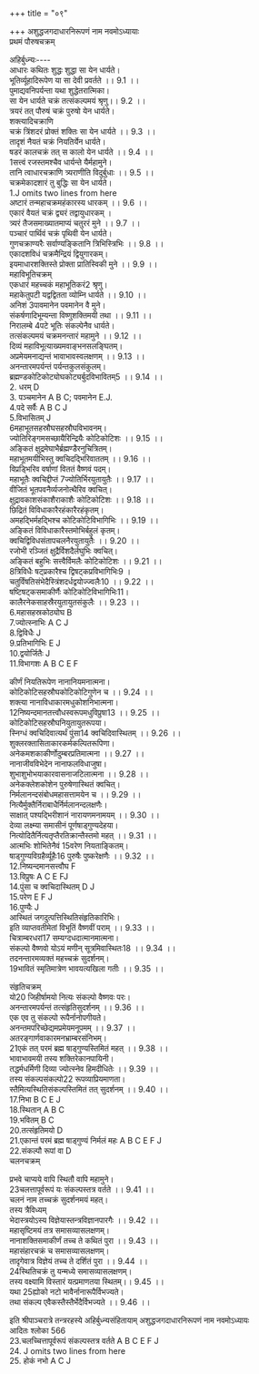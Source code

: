 +++
title = "०९"

+++
अशुद्धजगदाधारनिरूपणं नाम नवमोऽध्यायाः  
प्रथमं पौरुषचक्रम्  
  
अहिर्बुध्न्यः----  
आधारः कथितः शुद्धः शुद्धा सा येन धार्यते।  
भूतिर्व्यूहादिरूपेण या सा देवी प्रवर्तते ।। 9.1 ।।  
पुमाद्यवनिपर्यन्ता यथा शुद्धेतरात्मिका।  
सा येन धार्यते चक्रं तत्संकल्पमयं श्रृणु।। 9.2 ।।  
त्रयरं तत् पौरुषं चक्रं पुरुषो येन धार्यते।  
शक्त्यादिचक्राणि  
चक्रं त्रिंशदरं प्रोक्तं शक्तिः सा येन धार्यते ।। 9.3 ।।  
तादृशं नैयतं चक्रं नियतिर्येन धार्यते।  
षडरं कालचक्रं तत् स कालो येन धार्यते ।। 9.4 ।।  
1सत्त्वं रजस्तमश्चैव धार्यन्ते यैर्महामुने।  
तानि त्वाधारचक्राणि त्र्यराणीति विदुर्बुधाः ।। 9.5 ।।  
चक्रमेकादशारं तु बुद्धिः सा येन धार्यते।  
1.J omits two lines from here  
अष्टारं तन्महाचक्रमहंकारस्य धारकम् ।। 9.6 ।।  
एकारं वैयतं चक्रं द्व्यरं तद्वायुधारकम् ।  
त्र्यरं तैजसमाख्यातमाप्यं चतुररं मुने ।। 9.7 ।।  
पञ्चारं पार्थिवं चक्रं पृथिवी येन धार्यते।  
गुणचक्राण्यरैः सर्वाण्यङ्कितानि त्रिभिस्त्रिभिः ।। 9.8 ।।  
एकादशविधं चक्रमैन्द्रियं द्वियुगारकम्।  
इयमाधारशक्तिस्ते प्रोक्ता प्रातिस्विकी मुने ।। 9.9 ।।  
महाविभूतिचक्रम्  
एकधारं महच्चकं महाभूतिकरं2 श्रृणु।  
महाकेतुपटी यद्वद्वितता व्योम्नि धार्यते ।। 9.10 ।।  
अनिशं 3पावमानेन पवमानेन वै मुने।  
संकर्षणादिभूम्यन्ता विष्णुशक्तिमयी तथा ।। 9.11 ।।  
निरालम्बे 4पटे भूतिः संकल्पेनैव धार्यते।  
तत्संकल्पमयं चक्रमनन्तारं महामुने ।। 9.12 ।।  
दिव्यं महाविभूत्याख्यमवाङ्भनसलङ्घितम्।  
अप्रमेयमनाद्यन्तं भावाभावस्वलक्षणम् ।। 9.13 ।।  
अनन्तारमपर्यन्तं पर्यन्तकुलसंकुलम्।  
ब्रह्मण्डकोटिकोट्योघकोट्यर्बुदविभावितम्5 ।। 9.14 ।।  
2. धरम् D  
3. पञ्चमानेन A B C; पवमानेन E.J.  
4.पदे सर्वैः A B C J  
5.विभासितम् J  
6महाभूतसहस्रौघसहस्रौघविभावनम्।  
ज्योतिरिङ्गमसच्छायैरिन्द्रियैः कोटिकोटिशः ।। 9.15 ।।  
अङ्कितं क्षुद्रमेघाभैर्ब्रह्मण्डैरनुचित्रितम्।  
महाभूतमयीभिस्तु क्वचिदद्भिरिवाततम् ।। 9.16 ।।  
विप्रड्भिरिव वर्षाणां विततं वैष्णवं पदम्।  
महाभूतैः क्वचिद्दीप्तं 7ज्योतिर्भिरयुतायुतैः ।। 9.17 ।।  
वीजितं भूतपवनैर्व्यजनोत्थैरिव क्वचित्।  
क्षुद्रावकाशसंकाशैराकाशैः कोटिकोटिशः ।। 9.18 ।।  
छिद्रितं विविधाकारैरहंकारैरहंकृतम्।  
अमहद्भिर्महद्भिश्च कोटिकोटिविभागिभिः ।। 9.19 ।।  
अङ्कितं विविधाकारैस्तमोभिर्बहुलं कृतम्।  
क्वचिद्विविधसंतापचलनैरयुतायुतैः ।। 9.20 ।।  
रजोभी रञ्जितं क्षुद्रैर्विशदैर्लघुभिः क्वचित्।  
अङ्कितं बहुभिः सत्त्वैर्विमलैः कोटिकोटिशः ।। 9.21 ।।  
8त्रिविधैः षट्प्रकारैश्च द्विषट्कप्रविभागिभिः9 ।  
चतुर्विंषतिसंभेदैस्त्रिंशदर्धद्वयोज्ज्वलैः10 ।। 9.22 ।।  
षष्टिषट्कसमाकीर्णैः कोटिकोटिविभागिभिः11।  
कालैरनेकसाहस्रैरयुतायुतसंकुलैः ।। 9.23 ।।  
6.महासहस्रकोठ्योघ B  
7.ज्योत्स्नाभिः A C J  
8.द्विविधैः J  
9.प्रतिभागिभिः E J  
10.द्वयोर्जितैः J  
11.विभागशः A B C E F  
  
कीर्णं नियतिरूपेण नानानियमनात्मना।  
कोटिकोटिसहस्रौघकोटिकोटिगुणेन च ।। 9.24 ।।  
शक्त्या नानाविधाकारमधुकोशनिभात्मना।  
12निष्यन्दमानतत्त्वौधस्वरूपमधुविप्रुषा13 ।। 9.25 ।।  
कोटिकोटिसहस्रौघनियुतायुतरूपया।  
स्निग्धं क्वचिदिवात्यर्थं पुंसा14 क्वचिदिवास्थितम् ।। 9.26 ।।  
शुक्लरक्तासिताकारकर्मकल्पितरूपिणा।  
अनेकमशकाकीर्णोदुम्बरप्रतिमात्मना ।। 9.27 ।।  
नानाजीवविभेदेन नानाफलविधाजुषा।  
शुभाशुभोभयाकारवासनाजटिलात्मना ।। 9.28 ।।  
अनेकक्लेशकोशेन पुरुषेणास्थितं क्वचित्।  
निर्मलानन्दसंबोधमहासत्तामयेन च ।। 9.29 ।।  
नित्यैर्मुक्तैर्निराबाधैर्निर्मलानन्दलक्षणैः।  
साक्षात् पश्यद्भिरीशानं नारायणमनामयम् ।। 9.30 ।।  
देव्या लक्ष्म्या समासीनं पूर्णषाड्गुण्यदेहया।  
नित्योदितैर्नित्यतृप्तैरतिक्रान्तैस्तमो महत् ।। 9.31 ।।  
आत्मभिः शोभितेनैवं 15वरेण नियताङ्कितम्।  
षाड्गुण्यविग्रहैर्व्यूहैः16 पुरुषैः पुष्करेक्षणैः ।। 9.32 ।।  
12.निष्यन्दमानसत्त्वौघ F  
13.विप्रुषः A C E FJ  
14.पुंसा च क्वचिदास्थितम् D J  
15.परेण E F J  
16.पुण्यैः J  
आस्थितं जगदुत्पत्तिस्थितिसंहृतिकारिभिः।  
इति व्याप्तवतीमेतां विभूतिं वैष्णवीं पराम् ।। 9.33 ।।  
चित्राम्बरधरां17 सम्यग्दधदात्मानमात्मना।  
संकल्पो वैष्णवो योऽयं मणीन् सूत्रमिवास्थितः18 ।। 9.34 ।।  
तदनन्तारमव्यक्तं महच्चक्रं सुदर्शनम्।  
19भावितं स्मृतिमात्रेण भावयत्यखिला गतीः ।। 9.35 ।।  
  
संहृतिचक्रम्  
यो20 जिहीर्षामयो नित्यः संकल्पो वैष्णवः परः।  
अनन्तारमपर्यन्तं तत्संहृतिसुदर्शनम् ।। 9.36 ।।  
एक एव तु संकल्पो रूपैर्नानोपगीयते।  
अनन्तमपरिच्छेद्यमप्रमेयमनूपमम् ।। 9.37 ।।  
अतरङ्गार्णवाकारमनभ्राम्बरसंनिभम्।  
21एकं तत् परमं ब्रह्म षाड्गुण्यस्तिमितं महत् ।। 9.38 ।।  
भावाभावमयी तस्य शक्तिरेकानपायिनी।  
तद्धर्मधर्मिणी दिव्या ज्योत्स्नेव हिमदीधितेः ।। 9.39 ।।  
तस्य संकल्पसंकल्पो22 रूपव्याप्रियमाणता।  
स्तैमित्यस्थितिसंकल्पस्तिमितं तत् सुदर्शनम् ।। 9.40 ।।  
17.निभा B C E J  
18.स्थितान् A B C  
19.भवितम् B C  
20.तत्संहृतिमयो D  
21.एकान्तं परमं ब्रह्म षाड्गुण्यं निर्मलं महः A B C E F J  
22.संकल्पौ रूपां वा D  
चलनचक्रम्  
  
प्रभवे चाप्यये वापि स्थितौ वापि महामुने।  
23चलत्तापूर्वरूपं यः संकल्पस्तत्र वर्तते ।। 9.41 ।।  
चलनं नाम तच्चक्रं सुदर्शनमयं महत्।  
तस्य त्रैविध्यम्  
भेदास्त्रयोऽस्य विज्ञेयास्तन्त्रविज्ञानपारगैः ।। 9.42 ।।  
महासृष्टिमयं तत्र समासव्यासलक्षणम्।  
नानाशक्तिसमाकीर्णं तच्च ते कथितं पुरा ।। 9.43 ।।  
महासंहारचक्रं च समासव्यासलक्षणम्।  
तादृगेवात्र विज्ञेयं तच्च ते दर्शितं पुरा ।। 9.44 ।।  
24स्थितिचक्रं तु यन्मध्ये समासव्यासलक्षणम्।  
तस्य वक्ष्यामि विस्तारं यत्प्रमाणतया स्थितम्।। 9.45 ।।  
यथा 25ह्योको नटो भावैर्नानारूपैर्विभज्यते।  
तथा संकल्प एवैकस्तैस्तैर्भेदैर्विभज्यते ।। 9.46 ।।  
  
इति श्रीपाञ्चरात्रे तन्त्ररहस्ये अहिर्बुध्न्यसंहितायाम् अशुद्धजगदाधारनिरूपणं नाम नवमोऽध्यायः  
आदितः श्लोका 566  
23.चलच्चित्तापूर्वरूपं संकल्पस्तत्र वर्तते A B C E F J  
24. J omits two lines from here  
25. होकं नभो A C J